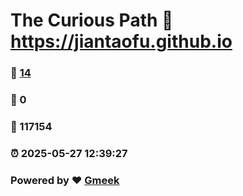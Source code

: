 # The Curious Path :link: https://jiantaofu.github.io 
### :page_facing_up: [14](https://jiantaofu.github.io/tag.html) 
### :speech_balloon: 0 
### :hibiscus: 117154 
### :alarm_clock: 2025-05-27 12:39:27 
### Powered by :heart: [Gmeek](https://github.com/Meekdai/Gmeek)
